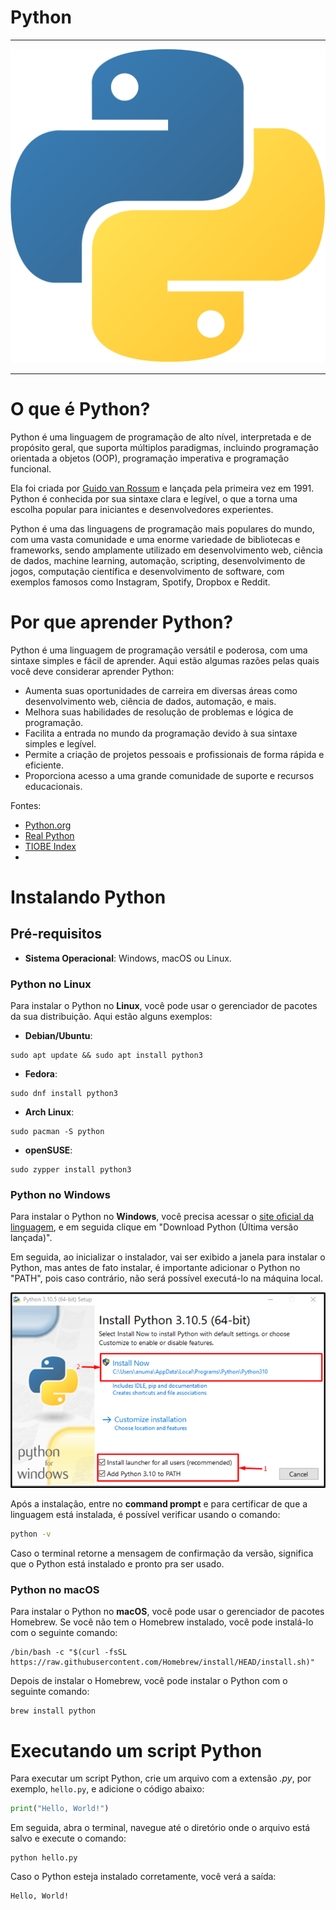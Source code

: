 # Python

---

![Símbolo do Python](assets/5848152fcef1014c0b5e4967.png)

---
# O que é Python?

Python é uma linguagem de programação de alto nível, interpretada e de propósito geral, que suporta múltiplos paradigmas, incluindo programação orientada a objetos (OOP), programação imperativa e programação funcional.

Ela foi criada por [Guido van Rossum](https://pt.wikipedia.org/wiki/Guido_van_Rossum) e lançada pela primeira vez em 1991. Python é conhecida por sua sintaxe clara e legível, o que a torna uma escolha popular para iniciantes e desenvolvedores experientes.

Python é uma das linguagens de programação mais populares do mundo, com uma vasta comunidade e uma enorme variedade de bibliotecas e frameworks, sendo amplamente utilizado em desenvolvimento web, ciência de dados, machine learning, automação, scripting, desenvolvimento de jogos, computação científica e desenvolvimento de software, com exemplos famosos como Instagram, Spotify, Dropbox e Reddit.
# Por que aprender Python?

Python é uma linguagem de programação versátil e poderosa, com uma sintaxe simples e fácil de aprender. Aqui estão algumas razões pelas quais você deve considerar aprender Python:

- Aumenta suas oportunidades de carreira em diversas áreas como desenvolvimento web, ciência de dados, automação, e mais.
- Melhora suas habilidades de resolução de problemas e lógica de programação.
- Facilita a entrada no mundo da programação devido à sua sintaxe simples e legível.
- Permite a criação de projetos pessoais e profissionais de forma rápida e eficiente.
- Proporciona acesso a uma grande comunidade de suporte e recursos educacionais.

Fontes:
- [Python.org](https://www.python.org/doc/essays/blurb/)
- [Real Python](https://realpython.com/tutorials/basics/)
- [TIOBE Index](https://www.tiobe.com/tiobe-index/)
- 
# Instalando Python

## Pré-requisitos

- **Sistema Operacional**: Windows, macOS ou Linux.

### Python no Linux

Para instalar o Python no **Linux**, você pode usar o gerenciador de pacotes da sua distribuição. Aqui estão alguns exemplos:

- **Debian/Ubuntu**:

```shell
sudo apt update && sudo apt install python3
```

- **Fedora**:

```shell
sudo dnf install python3
```

- **Arch Linux**:

```shell
sudo pacman -S python
```

- **openSUSE**:

```shell
sudo zypper install python3
```

### Python no Windows

Para instalar o Python no **Windows**, você precisa acessar o [site oficial da linguagem](https://www.python.org/downloads/), e em seguida clique em "Download Python \(Última versão lançada\)".

Em seguida, ao inicializar o instalador, vai ser exibido a janela para instalar o Python, mas antes de fato instalar, é importante adicionar o Python no "PATH", pois caso contrário, não será possível executá-lo na máquina local.

![Instalador do Python](assets/How-to-Add-Python-to-Windows-Path-3.webp)

Após a instalação, entre no **command prompt** e para certificar de que a linguagem está instalada, é possível verificar usando o comando:

```cmd
python -v
```

Caso o terminal retorne a mensagem de confirmação da versão, significa que o Python está instalado e pronto pra ser usado.

### Python no macOS

Para instalar o Python no **macOS**, você pode usar o gerenciador de pacotes Homebrew. Se você não tem o Homebrew instalado, você pode instalá-lo com o seguinte comando:

```shell
/bin/bash -c "$(curl -fsSL https://raw.githubusercontent.com/Homebrew/install/HEAD/install.sh)"
```

Depois de instalar o Homebrew, você pode instalar o Python com o seguinte comando:

```shell
brew install python
```

# Executando um script Python

Para executar um script Python, crie um arquivo com a extensão _.py_, por exemplo, `hello.py`, e adicione o código abaixo:

```python
print("Hello, World!")
```

Em seguida, abra o terminal, navegue até o diretório onde o arquivo está salvo e execute o comando:

```shell
python hello.py
```

Caso o Python esteja instalado corretamente, você verá a saída:

```
Hello, World!
```